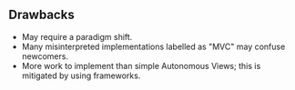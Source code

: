 ## Drawbacks
* May require a paradigm shift.
* Many misinterpreted implementations labelled as "MVC" may confuse newcomers.
* More work to implement than simple Autonomous Views; this is mitigated by using frameworks.